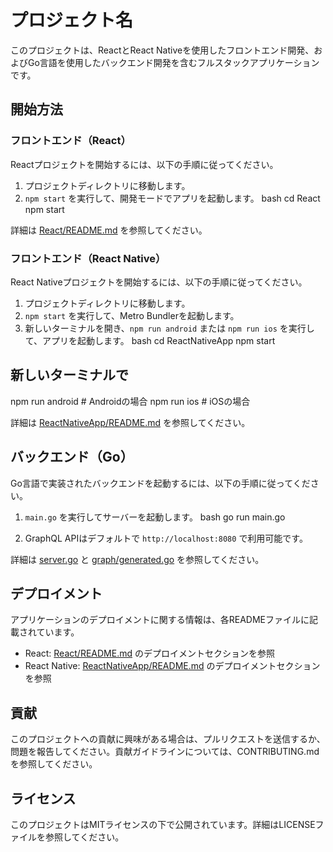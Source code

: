 # プロジェクト名

このプロジェクトは、ReactとReact Nativeを使用したフロントエンド開発、およびGo言語を使用したバックエンド開発を含むフルスタックアプリケーションです。

## 開始方法

### フロントエンド（React）

Reactプロジェクトを開始するには、以下の手順に従ってください。

1. プロジェクトディレクトリに移動します。
2. `npm start` を実行して、開発モードでアプリを起動します。
bash
cd React
npm start

詳細は [React/README.md](React/README.md) を参照してください。

### フロントエンド（React Native）

React Nativeプロジェクトを開始するには、以下の手順に従ってください。

1. プロジェクトディレクトリに移動します。
2. `npm start` を実行して、Metro Bundlerを起動します。
3. 新しいターミナルを開き、`npm run android` または `npm run ios` を実行して、アプリを起動します。
bash
cd ReactNativeApp
npm start

## 新しいターミナルで

npm run android # Androidの場合
npm run ios # iOSの場合

詳細は [ReactNativeApp/README.md](ReactNativeApp/README.md) を参照してください。

## バックエンド（Go）

Go言語で実装されたバックエンドを起動するには、以下の手順に従ってください。

1. `main.go` を実行してサーバーを起動します。
bash
go run main.go

2. GraphQL APIはデフォルトで `http://localhost:8080` で利用可能です。

詳細は [server.go](server.go) と [graph/generated.go](graph/generated.go) を参照してください。

## デプロイメント

アプリケーションのデプロイメントに関する情報は、各READMEファイルに記載されています。

- React: [React/README.md](React/README.md) のデプロイメントセクションを参照
- React Native: [ReactNativeApp/README.md](ReactNativeApp/README.md) のデプロイメントセクションを参照

## 貢献

このプロジェクトへの貢献に興味がある場合は、プルリクエストを送信するか、問題を報告してください。貢献ガイドラインについては、CONTRIBUTING.mdを参照してください。

## ライセンス

このプロジェクトはMITライセンスの下で公開されています。詳細はLICENSEファイルを参照してください。

